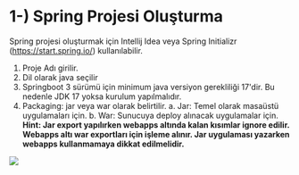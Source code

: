 # 1-) Spring Projesi Oluşturma
Spring projesi oluşturmak için Intellij Idea veya Spring Initializr (https://start.spring.io/) kullanılabilir.
1. Proje Adı girilir.
2. Dil olarak java seçilir
3. Springboot 3 sürümü için minimum java versiyon gerekliliği 17'dir. Bu nedenle JDK 17 yoksa kurulum yapılmalıdır.
4. Packaging: jar veya war olarak belirtilir.
   a. Jar: Temel olarak masaüstü uygulamaları için.
   b. War: Sunucuya deploy alınacak uygulamalar için.
   **Hint: Jar export yapılırken webapps altında kalan kısımlar ignore edilir. Webapps altı war exportları için işleme alınır. Jar uygulaması yazarken webapps kullanmamaya dikkat edilmelidir.**

![](@attachments/Clipboard_2025-03-14-11-56-58.png)
